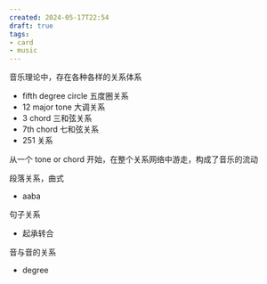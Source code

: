 ```yaml
---
created: 2024-05-17T22:54
draft: true
tags: 
- card
- music
---
```


音乐理论中，存在各种各样的关系体系

- fifth degree circle 五度圈关系
- 12 major tone 大调关系
- 3 chord 三和弦关系
- 7th chord 七和弦关系
- 251 关系

从一个 tone or chord 开始，在整个关系网络中游走，构成了音乐的流动

段落关系，曲式
- aaba

句子关系
- 起承转合

音与音的关系
- degree


